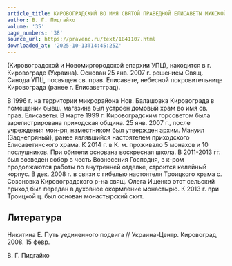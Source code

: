 ```yaml
---
article_title: КИРОВОГРАДСКИЙ ВО ИМЯ СВЯТОЙ ПРАВЕДНОЙ ЕЛИСАВЕТЫ МУЖСКОЙ МОНАСТЫРЬ
author: В. Г. Пидгайко
volume: '35'
page_numbers: '38'
source_url: https://pravenc.ru/text/1841107.html
downloaded_at: '2025-10-13T14:45:25Z'
---
```


(Кировоградской и Новомиргородской епархии УПЦ), находится в г. Кировограде (Украина). Основан 25 янв. 2007 г. решением Свящ. Синода УПЦ, посвящен св. прав. Елисавете, небесной покровительнице Кировограда (ранее г. Елисаветград).

В 1996 г. на территории микрорайона Нов. Балашовка Кировограда в помещении бывш. магазина был устроен домовый храм во имя св. прав. Елисаветы. В марте 1999 г. Кировоградским горсоветом была зарегистрирована приходская община. 25 янв. 2007 г., после учреждения мон-ря, наместником был утвержден архим. Мануил (Заднепряный), ранее являвшийся настоятелем приходского Елисаветинского храма. К 2014 г. в К. м. проживало 5 монахов и 10 послушников. При обители основана воскресная школа. В 2011-2013 гг. был возведен собор в честь Вознесения Господня, в к-ром продолжаются работы по внутренней отделке, строится келейный корпус. В дек. 2008 г. в связи с гибелью настоятеля Троицкого храма с. Созоновка Кировоградского р-на свящ. Олега Ищенко этот сельский приход был передан в духовное окормление монастырю. К 2013 г. при Троицкой ц. был основан монастырский скит.

## Литература

Никитина Е. Путь уединенного подвига // Украина-Центр. Кировоград, 2008. 15 февр.

В. Г. Пидгайко
